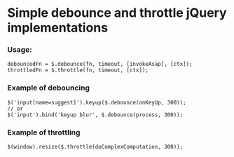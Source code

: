 # Simple debounce and throttle jQuery implementations

### Usage: 
```
debouncedFn = $.debounce(fn, timeout, [invokeAsap], [ctx]);
throttledFn = $.throttle(fn, timeout, [ctx]);
```

### Example of debouncing
```
$('input[name=suggest]').keyup($.debounce(onKeyUp, 300));
// or
$('input').bind('keyup blur', $.debounce(process, 300));
```

### Example of throttling
```
$(window).resize($.throttle(doComplexСomputation, 300));
```
